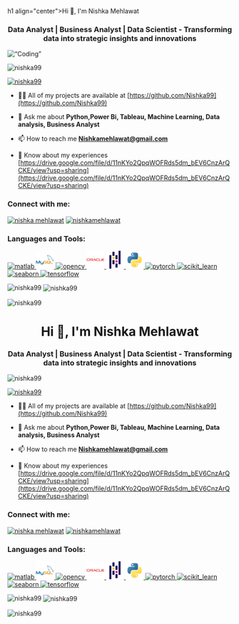 h1 align="center">Hi 👋, I'm Nishka Mehlawat</h1>
<h3 align="center">Data Analyst | Business Analyst | Data Scientist - Transforming data into strategic insights and innovations</h3>

<img align=“right” alt=“Coding” width=“400” src=“https://user-images.githubusercontent.com/74038190/236119160-976a0405-caa7-470c-9356-16d43402ea0a.gif”>

<p align="left"> <img src="https://komarev.com/ghpvc/?username=nishka99&label=Profile%20views&color=0e75b6&style=flat" alt="nishka99" /> </p>

<p align="left"> <a href="https://github.com/ryo-ma/github-profile-trophy"><img src="https://github-profile-trophy.vercel.app/?username=nishka99" alt="nishka99" /></a> </p>

- 👨‍💻 All of my projects are available at [https://github.com/Nishka99](https://github.com/Nishka99)

- 💬 Ask me about **Python,Power Bi, Tableau, Machine Learning, Data analysis, Business Analyst**

- 📫 How to reach me **Nishkamehlawat@gmail.com**

- 📄 Know about my experiences [https://drive.google.com/file/d/11nKYo2QpqWOFRds5dm_bEV6CnzArQCKE/view?usp=sharing](https://drive.google.com/file/d/11nKYo2QpqWOFRds5dm_bEV6CnzArQCKE/view?usp=sharing)

<h3 align="left">Connect with me:</h3>
<p align="left">
<a href="https://linkedin.com/in/nishka mehlawat" target="blank"><img align="center" src="https://raw.githubusercontent.com/rahuldkjain/github-profile-readme-generator/master/src/images/icons/Social/linked-in-alt.svg" alt="nishka mehlawat" height="30" width="40" /></a>
<a href="https://kaggle.com/nishkamehlawat" target="blank"><img align="center" src="https://raw.githubusercontent.com/rahuldkjain/github-profile-readme-generator/master/src/images/icons/Social/kaggle.svg" alt="nishkamehlawat" height="30" width="40" /></a>
</p>

<h3 align="left">Languages and Tools:</h3>
<p align="left"> <a href="https://www.mathworks.com/" target="_blank" rel="noreferrer"> <img src="https://upload.wikimedia.org/wikipedia/commons/2/21/Matlab_Logo.png" alt="matlab" width="40" height="40"/> </a> <a href="https://www.mysql.com/" target="_blank" rel="noreferrer"> <img src="https://raw.githubusercontent.com/devicons/devicon/master/icons/mysql/mysql-original-wordmark.svg" alt="mysql" width="40" height="40"/> </a> <a href="https://opencv.org/" target="_blank" rel="noreferrer"> <img src="https://www.vectorlogo.zone/logos/opencv/opencv-icon.svg" alt="opencv" width="40" height="40"/> </a> <a href="https://www.oracle.com/" target="_blank" rel="noreferrer"> <img src="https://raw.githubusercontent.com/devicons/devicon/master/icons/oracle/oracle-original.svg" alt="oracle" width="40" height="40"/> </a> <a href="https://pandas.pydata.org/" target="_blank" rel="noreferrer"> <img src="https://raw.githubusercontent.com/devicons/devicon/2ae2a900d2f041da66e950e4d48052658d850630/icons/pandas/pandas-original.svg" alt="pandas" width="40" height="40"/> </a> <a href="https://www.python.org" target="_blank" rel="noreferrer"> <img src="https://raw.githubusercontent.com/devicons/devicon/master/icons/python/python-original.svg" alt="python" width="40" height="40"/> </a> <a href="https://pytorch.org/" target="_blank" rel="noreferrer"> <img src="https://www.vectorlogo.zone/logos/pytorch/pytorch-icon.svg" alt="pytorch" width="40" height="40"/> </a> <a href="https://scikit-learn.org/" target="_blank" rel="noreferrer"> <img src="https://upload.wikimedia.org/wikipedia/commons/0/05/Scikit_learn_logo_small.svg" alt="scikit_learn" width="40" height="40"/> </a> <a href="https://seaborn.pydata.org/" target="_blank" rel="noreferrer"> <img src="https://seaborn.pydata.org/_images/logo-mark-lightbg.svg" alt="seaborn" width="40" height="40"/> </a> <a href="https://www.tensorflow.org" target="_blank" rel="noreferrer"> <img src="https://www.vectorlogo.zone/logos/tensorflow/tensorflow-icon.svg" alt="tensorflow" width="40" height="40"/> </a> </p>

<p><img align="left" src="https://github-readme-stats.vercel.app/api/top-langs?username=nishka99&show_icons=true&locale=en&layout=compact" alt="nishka99" /></p>

<p>&nbsp;<img align="center" src="https://github-readme-stats.vercel.app/api?username=nishka99&show_icons=true&locale=en" alt="nishka99" /></p>

<p><img align="center" src="https://github-readme-streak-stats.herokuapp.com/?user=nishka99&" alt="nishka99" /></p>
<h1 align="center">Hi 👋, I'm Nishka Mehlawat</h1>
<h3 align="center">Data Analyst | Business Analyst | Data Scientist - Transforming data into strategic insights and innovations</h3>

<p align="left"> <img src="https://komarev.com/ghpvc/?username=nishka99&label=Profile%20views&color=0e75b6&style=flat" alt="nishka99" /> </p>

<p align="left"> <a href="https://github.com/ryo-ma/github-profile-trophy"><img src="https://github-profile-trophy.vercel.app/?username=nishka99" alt="nishka99" /></a> </p>

- 👨‍💻 All of my projects are available at [https://github.com/Nishka99](https://github.com/Nishka99)

- 💬 Ask me about **Python,Power Bi, Tableau, Machine Learning, Data analysis, Business Analyst**

- 📫 How to reach me **Nishkamehlawat@gmail.com**

- 📄 Know about my experiences [https://drive.google.com/file/d/11nKYo2QpqWOFRds5dm_bEV6CnzArQCKE/view?usp=sharing](https://drive.google.com/file/d/11nKYo2QpqWOFRds5dm_bEV6CnzArQCKE/view?usp=sharing)

<h3 align="left">Connect with me:</h3>
<p align="left">
<a href="https://linkedin.com/in/nishka mehlawat" target="blank"><img align="center" src="https://raw.githubusercontent.com/rahuldkjain/github-profile-readme-generator/master/src/images/icons/Social/linked-in-alt.svg" alt="nishka mehlawat" height="30" width="40" /></a>
<a href="https://kaggle.com/nishkamehlawat" target="blank"><img align="center" src="https://raw.githubusercontent.com/rahuldkjain/github-profile-readme-generator/master/src/images/icons/Social/kaggle.svg" alt="nishkamehlawat" height="30" width="40" /></a>
</p>

<h3 align="left">Languages and Tools:</h3>
<p align="left"> <a href="https://www.mathworks.com/" target="_blank" rel="noreferrer"> <img src="https://upload.wikimedia.org/wikipedia/commons/2/21/Matlab_Logo.png" alt="matlab" width="40" height="40"/> </a> <a href="https://www.mysql.com/" target="_blank" rel="noreferrer"> <img src="https://raw.githubusercontent.com/devicons/devicon/master/icons/mysql/mysql-original-wordmark.svg" alt="mysql" width="40" height="40"/> </a> <a href="https://opencv.org/" target="_blank" rel="noreferrer"> <img src="https://www.vectorlogo.zone/logos/opencv/opencv-icon.svg" alt="opencv" width="40" height="40"/> </a> <a href="https://www.oracle.com/" target="_blank" rel="noreferrer"> <img src="https://raw.githubusercontent.com/devicons/devicon/master/icons/oracle/oracle-original.svg" alt="oracle" width="40" height="40"/> </a> <a href="https://pandas.pydata.org/" target="_blank" rel="noreferrer"> <img src="https://raw.githubusercontent.com/devicons/devicon/2ae2a900d2f041da66e950e4d48052658d850630/icons/pandas/pandas-original.svg" alt="pandas" width="40" height="40"/> </a> <a href="https://www.python.org" target="_blank" rel="noreferrer"> <img src="https://raw.githubusercontent.com/devicons/devicon/master/icons/python/python-original.svg" alt="python" width="40" height="40"/> </a> <a href="https://pytorch.org/" target="_blank" rel="noreferrer"> <img src="https://www.vectorlogo.zone/logos/pytorch/pytorch-icon.svg" alt="pytorch" width="40" height="40"/> </a> <a href="https://scikit-learn.org/" target="_blank" rel="noreferrer"> <img src="https://upload.wikimedia.org/wikipedia/commons/0/05/Scikit_learn_logo_small.svg" alt="scikit_learn" width="40" height="40"/> </a> <a href="https://seaborn.pydata.org/" target="_blank" rel="noreferrer"> <img src="https://seaborn.pydata.org/_images/logo-mark-lightbg.svg" alt="seaborn" width="40" height="40"/> </a> <a href="https://www.tensorflow.org" target="_blank" rel="noreferrer"> <img src="https://www.vectorlogo.zone/logos/tensorflow/tensorflow-icon.svg" alt="tensorflow" width="40" height="40"/> </a> </p>

<p><img align="left" src="https://github-readme-stats.vercel.app/api/top-langs?username=nishka99&show_icons=true&locale=en&layout=compact" alt="nishka99" /></p>

<p>&nbsp;<img align="center" src="https://github-readme-stats.vercel.app/api?username=nishka99&show_icons=true&locale=en" alt="nishka99" /></p>

<p><img align="center" src="https://github-readme-streak-stats.herokuapp.com/?user=nishka99&" alt="nishka99" /></p>

